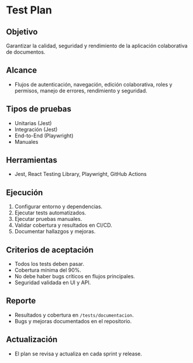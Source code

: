 # Test Plan

## Objetivo
Garantizar la calidad, seguridad y rendimiento de la aplicación colaborativa de documentos.

## Alcance
- Flujos de autenticación, navegación, edición colaborativa, roles y permisos, manejo de errores, rendimiento y seguridad.

## Tipos de pruebas
- Unitarias (Jest)
- Integración (Jest)
- End-to-End (Playwright)
- Manuales

## Herramientas
- Jest, React Testing Library, Playwright, GitHub Actions

## Ejecución
1. Configurar entorno y dependencias.
2. Ejecutar tests automatizados.
3. Ejecutar pruebas manuales.
4. Validar cobertura y resultados en CI/CD.
5. Documentar hallazgos y mejoras.

## Criterios de aceptación
- Todos los tests deben pasar.
- Cobertura mínima del 90%.
- No debe haber bugs críticos en flujos principales.
- Seguridad validada en UI y API.

## Reporte
- Resultados y cobertura en `/tests/documentacion`.
- Bugs y mejoras documentados en el repositorio.

## Actualización
- El plan se revisa y actualiza en cada sprint y release.

